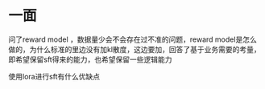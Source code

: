 # 一面
问了reward model ，数据量少会不会存在过不准的问题，reward model是怎么做的，为什么标准的里边没有加kl散度，这边要加，回答了基于业务需要的考量，即希望保留sft得来的能力，也希望保留一些逻辑能力


使用lora进行sft有什么优缺点




